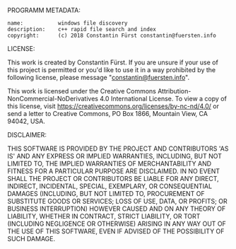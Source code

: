 PROGRAMM METADATA:

    name:           windows file discovery
	description:    c++ rapid file search and index
	copyright:      (c) 2018 Constantin Fürst constantin@fuersten.info

LICENSE:

   This work is created by Constantin Fürst.
   If you are unsure if your use of this project is permitted or you'd like to use it in a way prohibited by the following license, please message "constantin@fuersten.info".
   
   This work is licensed under the
   Creative Commons Attribution-NonCommercial-NoDerivatives 4.0 International License.
   To view a copy of this license, visit https://creativecommons.org/licenses/by-nc-nd/4.0/ or send a letter to Creative Commons, PO Box 1866, Mountain View, CA 94042, USA.

DISCLAIMER:

THIS SOFTWARE IS PROVIDED BY THE PROJECT AND CONTRIBUTORS 'AS IS' AND
ANY EXPRESS OR IMPLIED WARRANTIES, INCLUDING, BUT NOT LIMITED TO, THE
IMPLIED WARRANTIES OF MERCHANTABILITY AND FITNESS FOR A PARTICULAR PURPOSE
ARE DISCLAIMED.  IN NO EVENT SHALL THE PROJECT OR CONTRIBUTORS BE LIABLE
FOR ANY DIRECT, INDIRECT, INCIDENTAL, SPECIAL, EXEMPLARY, OR CONSEQUENTIAL
DAMAGES (INCLUDING, BUT NOT LIMITED TO, PROCUREMENT OF SUBSTITUTE GOODS
OR SERVICES; LOSS OF USE, DATA, OR PROFITS; OR BUSINESS INTERRUPTION)
HOWEVER CAUSED AND ON ANY THEORY OF LIABILITY, WHETHER IN CONTRACT, STRICT
LIABILITY, OR TORT (INCLUDING NEGLIGENCE OR OTHERWISE) ARISING IN ANY WAY
OUT OF THE USE OF THIS SOFTWARE, EVEN IF ADVISED OF THE POSSIBILITY OF
SUCH DAMAGE.